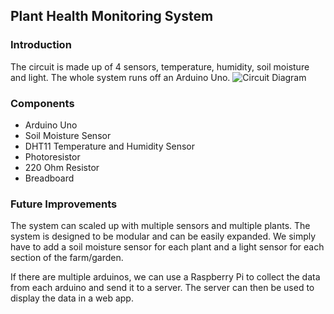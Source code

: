 ## Plant Health Monitoring System
### Introduction
The circuit is made up of 4 sensors, temperature, humidity, soil moisture and light. The whole system runs off an Arduino Uno. 
![Circuit Diagram]('plant-status-schema.png')

### Components
- Arduino Uno
- Soil Moisture Sensor
- DHT11 Temperature and Humidity Sensor
- Photoresistor
- 220 Ohm Resistor
- Breadboard

### Future Improvements
The system can scaled up with multiple sensors and multiple plants. The system is designed to be modular and can be easily expanded. We simply have to add a soil moisture sensor for each plant and a light sensor for each section of the farm/garden. 

If there are multiple arduinos, we can use a Raspberry Pi to collect the data from each arduino and send it to a server. The server can then be used to display the data in a web app.